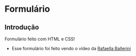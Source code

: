 # Formulário 

## Introdução

 Formulário feito com HTML e CSS!

* Esse formulário foi feito vendo o vídeo da [Rafaella Ballerini](https://www.youtube.com/watch?v=wwqOJ2o84S4&ab_channel=RafaellaBallerini)